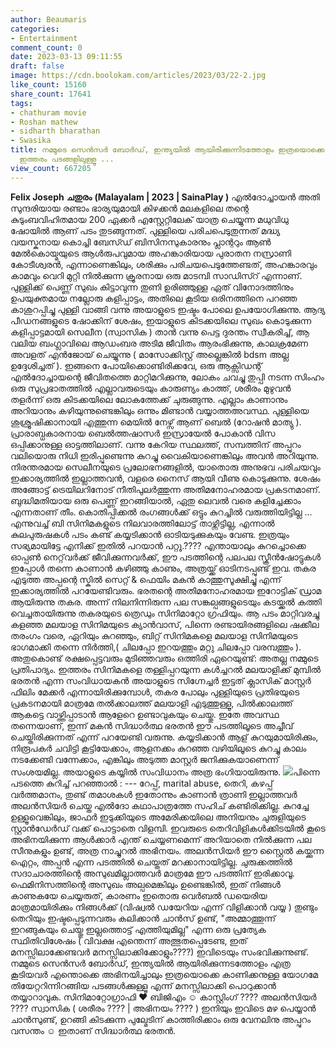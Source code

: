 ```yaml
---
author: Beaumaris
categories:
- Entertainment
comment_count: 0
date: 2023-03-13 09:11:55
draft: false
image: https://cdn.boolokam.com/articles/2023/03/22-2.jpg
like_count: 15160
share_count: 17641
tags:
- chathuram movie
- Roshan mathew
- sidharth bharathan
- Swasika
title: നമ്മുടെ സെൻസർ ബോർഡ്, ഇന്ത്യയിൽ ആയിരിക്കുന്നിടത്തോളം ഇത്രയൊക്കെ കാണാനുള്ള യോഗമേ
  ഇത്തരം പടങ്ങളിലുള്ളൂ ...
view_count: 667205
---
```


**Felix Joseph** **ചതുരം** **(Malayalam | 2023 | SainaPlay )** എൽദോച്ചായൻ അതി സുന്ദരിയായ രണ്ടാം ഭാര്യയുമായി കിഴക്കൻ മലകളിലെ തന്റെ കുടുംബവിഹിതമായ 200 ഏക്കർ എസ്റ്റേറ്റിലേക് യാത്ര ചെയ്യുന്ന മധുവിധു ഷോയിൽ ആണ് പടം തുടങ്ങുന്നത്. പുള്ളിയെ പരിചപെടുതുന്നത് മദ്ധ്യ വയസ്കനായ കൊച്ചി ബേസ്ഡ് ബിസിനസുകാരനും പ്ലാന്ററും ആൺ മേൽകൊയ്മയുടെ ആൾരുപവുമായ അഹങ്കാരിയായ പുരാതന നസ്രാണി കോടീശ്വരൻ, എന്നാണെങ്കിലും, ശരിക്കും പരിചയപെടുത്തേണ്ടത്, അഹങ്കാരവും കാമവും വെറി മുറ്റി നിൽക്കുന്ന ക്രൂരനായ ഒരു മാടമ്പി സാഡിസ്റ് എന്നാണ്. പുള്ളിക്ക് പെണ്ണ് സുഖം കിട്ടാവുന്ന തുണി ഉരിഞ്ഞുള്ള ഏത് വിനോദത്തിനും ഉപയുക്തമായ നല്ലോരു കളിപ്പാട്ടം, അതിലെ കൂടിയ ഒരിനത്തിനെ പറഞ്ഞ കാശുറപ്പിച്ചു പുള്ളി വാങ്ങി വന്നു അയാളുടെ ഇഷ്ടം പോലെ ഉപയോഗിക്കുന്നു. ആദ്യ പീഡനങ്ങളുടെ ഷോക്കിന് ശേഷം, ഇയാളുടെ കിടക്കയിലെ സുഖം കൊടുക്കുന്ന കളിപ്പാട്ടമായി സെലീന (സ്വാസിക ) താൻ വന്നു പെട്ട ദുരന്തം സ്വീകരിച്ച്, ആ വലിയ ബംഗ്ലാവിലെ ആഡംബര അടിമ ജീവിതം ആരംഭിക്കുന്നു, കാലക്രമേണ അവളത് എൻജോയ് ചെയ്യുന്നു ( മാസോക്കിസ്റ്റ് അല്ലെങ്കിൽ bdsm അല്ല ഉദ്ദേശിച്ചത് ). ഇങ്ങനെ പോയിക്കൊണ്ടിരിക്കവേ, ഒരു ആക്സിഡന്റ് എൽദോച്ചായന്റെ ജീവിതത്തെ മാറ്റിമറിക്കുന്നു, ലോകം ചവച്ചു തുപ്പി നടന്ന സിംഹം ഒരു സുപ്രഭാതത്തിൽ എല്ലാവരുടെയും കാരുണ്യം കാത്ത്, ശരീരം മുഴുവൻ തളർന്ന് ഒരു കിടക്കയിലെ ലോകത്തേക്ക് ചുരുങ്ങുന്നു. എല്ലാം കാണാനും അറിയാനും കഴിയുന്നുണ്ടെങ്കിലും ഒന്നും മിണ്ടാൻ വയ്യാത്തഅവസ്ഥ. പുള്ളിയെ ശുശ്രൂഷിക്കാനായി എത്തുന്ന മെയിൽ നേഴ്സ് ആണ് ബെൽ (റോഷൻ മാത്യു ). പ്രാരാബ്ധകാരനായ ബെൽത്തഷാസർ ഇസ്രായേൽ പോകാൻ വിസ ഒപ്പിക്കാനുള്ള ഓട്ടത്തിലാണ്. വന്നു കേറിയ സ്ഥലത്ത്, സമ്പത്തിന് അപ്പുറം വലിയൊരു നിധി ഇരിപ്പുണ്ടെന്നു കുറച്ചു വൈകിയാണെങ്കിലും അവൻ അറിയുന്നു. നിരന്തരമായ സെലീനയുടെ പ്രലോഭനങ്ങളിൽ, യാതൊരു അനുഭവ പരിചയവും ഇക്കാര്യത്തിൽ ഇല്ലാത്തവൻ, വളരെ നൈസ് ആയി വീണു കൊടുക്കുന്നു. ശേഷം അങ്ങോട്ട് ട്രെയിലറിനോട് നീതിപുലർത്തുന്ന അതിമനോഹരമായ പ്രകടനമാണ്. ബുദ്ധിമതിയായ ഒരു പെണ്ണ് ഇറങ്ങിയാൽ, ഏതു ലെവൽ വരെ കളിച്ചേക്കാം എന്നതാണ് തീം. കൊതിപ്പിക്കൽ രംഗങ്ങൾക്ക് ഒട്ടും കുറച്ചിൽ വരുത്തിയിട്ടില്ല ... എന്നുവച്ച് ബി സിനിമകളുടെ നിലവാരത്തിലോട്ട് താഴ്ന്നിട്ടില്ല, എന്നാൽ കുലപുരുഷകൾ പടം കണ്ട് കയ്യടിക്കാൻ ഓടിയടുക്കുകയും വേണ്ട. ഇത്രയും സഭ്യമായിട്ടേ എനിക്ക് ഇതിൽ പറയാൻ പറ്റൂ.???? എന്തായാലും കുറച്ചൊക്കെ ഓപ്പൺ നെറ്റ്‌വർക്ക് ജീവിക്കുന്നവർക്ക്, ഈ പടത്തിന്റെ പലപല സ്ക്രീൻഷോട്ടുകൾ ഇപ്പോൾ തന്നെ കാണാൻ കഴിഞ്ഞു കാണും, അത്രയ്ക്ക് ഓടിനടപ്പുണ്ട് ഇവ. തകര എടുത്ത അപ്പന്റെ സ്കിൽ സെറ്റ് & ഫെയിം മകൻ കാത്തുസൂക്ഷിച്ചു എന്ന് ഇക്കാര്യത്തിൽ പറയേണ്ടിവരും. ഭരതന്റെ അതിമനോഹരമായ ഇറോട്ടിക് ഡ്രാമ ആയിരുന്നു തകര. അന്ന് നിലനിന്നിരുന്ന പല സങ്കല്പങ്ങളുടെയും കടയ്ക്കൽ കത്തി വെച്ചതായിരുന്നു തകരയുടെ ത്രെഡും സിനിമാറ്റോ ഗ്രഫിയും. ആ പടം മാറ്റിവരച്ചു കളഞ്ഞ മലയാള സിനിമയുടെ ക്യാൻവാസ്, പിന്നെ രണ്ടായിരങ്ങളിലെ ഷക്കീല തരംഗം വരെ, ഏറിയും കുറഞ്ഞും, ബിറ്റ് സിനിമകളെ മലയാള സിനിമയുടെ ഭാഗമാക്കി തന്നെ നിർത്തി,( ചിലപ്പോ ഇറയത്തും മറ്റു ചിലപ്പോ വരമ്പത്തും ). അതുകൊണ്ട് രക്ഷപ്പെട്ടവരും മുടിഞ്ഞവരും ഒത്തിരി ഏറെയുണ്ട്: അതല്ല നമ്മുടെ പ്രതിപാദ്യം. ഇത്തരം സിനിമകളെ തള്ളിപ്പറയുന്ന കൾച്ചറൽ മലയാളിക്ക് മുമ്പിൽ ഭരതൻ എന്ന സംവിധായകൻ അയാളുടെ സിഗ്നേച്ചർ ഇട്ടത് ക്ലാസിക് മാസ്റ്റർ ഫിലിം മേക്കർ എന്നായിരിക്കുമ്പോൾ, തകര പോലും പുള്ളിയുടെ പ്രതിഭയുടെ പ്രകടനമായി മാത്രമേ തൽക്കാലത്ത് മലയാളി എടുത്തുള്ളൂ, പിൽക്കാലത്ത് ആകട്ടെ വാഴ്ത്തിപ്പാടാൻ ആളേറെ ഉണ്ടാവുകയും ചെയ്തു. ഇതേ അവസ്ഥ തന്നെയാണ്, ഇന്ന് മകൻ സിദ്ധാർത്ഥ ഭരതൻ ഈ പടത്തിലൂടെ അച്ചീവ് ചെയ്തിരിക്കുന്നത് എന്ന് പറയേണ്ടി വരുന്നു. കയ്യടിക്കാൻ ആള് കുറയുമായിരിക്കും, നിരൂപകർ ചവിട്ടി കൂട്ടിയേക്കാം, ആളനക്കം കുറഞ്ഞ വഴിയിലൂടെ കുറച്ചു കാലം നടക്കേണ്ടി വന്നേക്കാം, എങ്കിലും അടുത്ത മാസ്റ്റര്‍ ജനിക്കുകയാണെന്ന് സംശയമില്ല. അയാളുടെ കയ്യിൽ സംവിധാനം അത്ര ഭംഗിയായിരുന്നു. ![](https://cdn.boolokam.com/articles/2023/03/22-2.jpg)പിന്നെ പടത്തെ കുറിച്ച് പറഞ്ഞാൽ : --- റേപ്പ്, marital abuse, തെറി, കഴപ്പ് വർത്തമാനം, തുണ്ട് തമാശകൾ ഇതോന്നും കാണാൻ ത്രാണി ഇല്ലാത്തവർ അലൻസിയർ ചെയ്ത എൽദോ കഥാപാത്രത്തേ സഹിച് കണ്ടിരിക്കില്ല. കുറച്ചേ ഉള്ളൂവെങ്കിലും, ജാഫർ ഇടുക്കിയുടെ അമേരിക്കയിലെ അനിയനും ചുരുളിയുടെ സ്റ്റാൻഡേർഡ് വക്ക് പൊട്ടാതെ വിളമ്പി. ഇവരുടെ തെറിവിളികൾക്കിടയിൽ കൂടെ അഭിനയിക്കുന്ന ആൾക്കാർ എന്ത് ചെയ്യണമെന്ന് അറിയാതെ നിൽക്കുന്ന പല സീനുകളും ഉണ്ട്, അത്ര നാച്ചുറൽ അഭിനയം. അലൻസിയർ ഈ സ്റ്റൈൽ കയ്ക്കുന്ന ഐറ്റം, അപ്പൻ എന്ന പടത്തിൽ ചെയ്തത് മറക്കാനായിട്ടില്ല. ചുരുക്കത്തിൽ സദാചാരത്തിന്റെ അസുഖമില്ലാത്തവർ മാത്രമേ ഈ പടത്തിന് ഇരിക്കാവൂ. ഫെമിനിസത്തിന്റെ അസുഖം അല്പമെങ്കിലും ഉണ്ടെങ്കിൽ, ഇത് നിങ്ങൾ കാണുകയേ ചെയ്യരുത്, കാരണം ഇതൊരു വെർബൽ ഡയെരിയ മാത്രമായിരിക്കും നിങ്ങൾക്ക് (വിഷ്വൽ ഡയേറിയ എന്ന് വിളിക്കാൻ വയ്യ ) തുണ്ടും തെറിയും ഇഷ്ടപ്പെടുന്നവരും കലിക്കാൻ ചാൻസ് ഉണ്ട്, "അമ്മാത്തൂന്ന് ഇറങ്ങുകയും ചെയ്തു ഇല്ലത്തൊട്ട് എത്തിയുമില്ല" എന്ന ഒരു പ്രത്യേക സ്ഥിതിവിശേഷം ( വിവക്ഷ എന്തെന്ന് അത്ഭുതപ്പെടേണ്ട, ഇത് മനസ്സിലാക്കേണ്ടവർ മനസ്സിലാക്കിക്കോളും????) ഇവിടെയും സംഭവിക്കുന്നുണ്ട്. നമ്മുടെ സെൻസർ ബോർഡ്, ഇന്ത്യയിൽ ആയിരിക്കുന്നടത്തോളം എത്ര കൂടിയവർ എന്തൊക്കെ അഭിനയിച്ചാലും ഇത്രയൊക്കെ കാണിക്കനുള്ള യോഗമേ തിയേറ്ററിന്നിറങ്ങിയ പടങ്ങൾക്കുള്ളൂ എന്ന് മനസ്സിലാക്കി പൊറുക്കാൻ തയ്യാറാവുക. സിനിമാറ്റോഗ്രാഫി ❤️ ബിജിഎം ☺️ കാസ്റ്റിംഗ് ???? അലൻസിയർ ???? സ്വാസിക ( ശരീരം ???? | അഭിനയം ???? ) ഇനിയും ഇവിടെ മഴ പെയ്യാൻ ചാൻസുണ്ട്, ഉറങ്ങി കിടക്കുന്ന പുല്മേടിന് കാത്തിരിക്കാം ഒരു വേനലിനു അപ്പുറം വസന്തം ☺️ ഇതാണ് സിദ്ധാർത്ഥ ഭരതൻ.